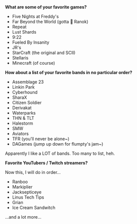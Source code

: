 **What are some of your favorite games?**
- Five Nights at Freddy's
- Far Beyond the World (gotta 💙 Ranok)
- Repeat
- Lust Shards
- 9:22
- Fueled By Insanity
- JR's
- StarCraft (the original and SCII)
- Stellaris
- Minecraft (of course)

**How about a list of your favorite bands in no particular order?**
- Assemblage 23
- Linkin Park
- Cyberhound
- SharaX
- Citizen Soldier
- Derivakat
- Waterparks
- THN & TLT
- Halestorm
- SMW
- Aviators
- TFR (you'll never be alone~)
- DAGames (jump up down for flumpty's jam~)

Apparently I like a LOT of bands. Too many to list, heh.

**Favorite YouTubers / Twitch streamers?**

Now this, I will do in order...
- Ranboo
- Markiplier
- Jacksepticeye
- Linus Tech Tips
- Grian
- Ice Cream Sandwitch

...and a lot more...

